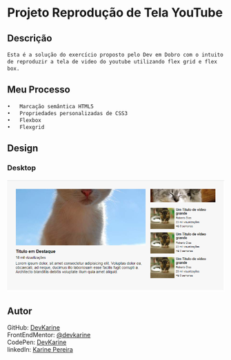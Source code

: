 # Projeto Reprodução de Tela YouTube

## Descrição
    Esta é a solução do exercício proposto pelo Dev em Dobro com o intuito de reproduzir a tela de video do youtube utilizando flex grid e flex box.


## Meu Processo

    •	Marcação semântica HTML5
    •	Propriedades personalizadas de CSS3
    •	Flexbox
    •	Flexgrid


## Design

### Desktop
<img src="src/images/youtube-desktop.png" alt="imagem do desktop">


## Autor


 GitHub: <a href="https://github.com/devkarine">DevKarine</a>  
FrontEndMentor: <a href="https://www.frontendmentor.io/profile/devkarine">@devkarine</a>  
CodePen: <a href="https://codepen.io/devkarine">DevKarine</a>  
linkedIn: <a href="https://www.linkedin.com/in/devkarine/">Karine Pereira</a>